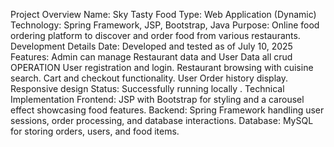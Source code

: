Project Overview
Name: Sky Tasty Food
Type: Web Application (Dynamic)
Technology: Spring Framework, JSP, Bootstrap, Java
Purpose: Online food ordering platform to discover and order food from various restaurants.
Development Details
Date: Developed and tested as of July 10, 2025
Features:
Admin can manage Restaurant data and User Data all crud OPERATION
User registration and login.
Restaurant browsing with cuisine search.
Cart and checkout functionality.
User Order history display.
Responsive design 
Status: Successfully running locally .
Technical Implementation
Frontend: JSP with Bootstrap for styling and a carousel effect showcasing food features.
Backend: Spring Framework handling user sessions, order processing, and database interactions.
Database: MySQL for storing orders, users, and food items.
